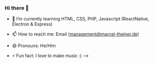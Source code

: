 ### Hi there 👋

- 🌱 I’m currently learning HTML, CSS, PHP, Javascript (ReactNative, Electron & Express)

- 📫 How to reach me: Email (management@marcel-theiner.de)
- 😄 Pronouns: He/Him
- ⚡ Fun fact: I love to make music :)
-->
